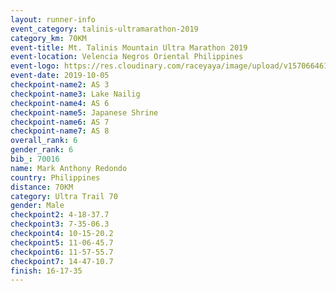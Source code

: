 ```yaml
---
layout: runner-info 
event_category: talinis-ultramarathon-2019 
category_km: 70KM 
event-title: Mt. Talinis Mountain Ultra Marathon 2019 
event-location: Velencia Negros Oriental Philippines 
event-logo: https://res.cloudinary.com/raceyaya/image/upload/v1570664614/logo/mt-talinis-2019_x4wk7w.jpg 
event-date: 2019-10-05 
checkpoint-name2: AS 3 
checkpoint-name3: Lake Nailig 
checkpoint-name4: AS 6 
checkpoint-name5: Japanese Shrine 
checkpoint-name6: AS 7 
checkpoint-name7: AS 8 
overall_rank: 6
gender_rank: 6
bib_: 70016
name: Mark Anthony Redondo
country: Philippines
distance: 70KM
category: Ultra Trail 70
gender: Male
checkpoint2: 4-18-37.7
checkpoint3: 7-35-06.3
checkpoint4: 10-15-20.2
checkpoint5: 11-06-45.7
checkpoint6: 11-57-55.7
checkpoint7: 14-47-10.7
finish: 16-17-35
---
```

